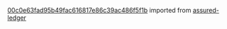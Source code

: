 [00c0e63fad95b49fac616817e86c39ac486f5f1b](https://github.com/insolar/assured-ledger/commit/00c0e63fad95b49fac616817e86c39ac486f5f1b) imported from [assured-ledger](https://github.com/insolar/assured-ledger)
